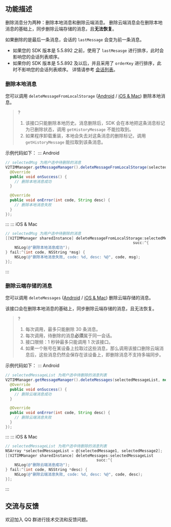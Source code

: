 ## 功能描述
删除消息分为两种：删除本地消息和删除云端消息。
删除云端消息会在删除本地消息的基础上，同步删除云端存储的消息，且**无法恢复**。

如果删除的是最后一条消息，会话的 `lastMessage` 会变为前一条消息。
* 如果您的 SDK 版本是 5.5.892 之前，使用了 `lastMesasge` 进行排序，此时会影响您的会话列表顺序。
* 如果你的 SDK 版本是 5.5.892 及以后，并且采用了 `orderKey` 进行排序，此时不影响您的会话列表顺序。
详情请参考 [会话列表](https://cloud.tencent.com/document/product/269/75366)。

### 删除本地消息

您可以调用 `deleteMessageFromLocalStorage` ([Android](https://im.sdk.qcloud.com/doc/zh-cn/classcom_1_1tencent_1_1imsdk_1_1v2_1_1V2TIMMessageManager.html#aa31e3b48fb666b970120fc0bc6343534) / [iOS & Mac](https://im.sdk.qcloud.com/doc/zh-cn/categoryV2TIMManager_07Message_08.html#a2bb42528f4d166ac826914094655841c)) 删除本地消息。

> ?
> 1. 该接口只能删除本地历史。消息删除后，SDK 会在本地把这条消息标记为已删除状态，调用 `getHistoryMessage` 不能拉取到。
> 2. 如果程序卸载重装，本地会失去对这条消息的删除标记，调用 `getHistoryMessage` 能拉取到该条消息。

示例代码如下：
<dx-tabs>
::: Android
```java
// selectedMsg 为用户选中待删除的消息
V2TIMManager.getMessageManager().deleteMessageFromLocalStorage(selectedMsg, new V2TIMCallback() {
  @Override
  public void onSuccess() {
  	// 删除本地消息成功
  }

  @Override
  public void onError(int code, String desc) {
  	// 删除本地消息失败
  }
});
```
:::
::: iOS & Mac 
```objectivec
// selectedMsg 为用户选中待删除的消息
[[V2TIMManager sharedInstance] deleteMessageFromLocalStorage:selectedMessage
                                                        succ:^{
    NSLog(@"删除本地消息成功");
} fail:^(int code, NSString *msg) {
    NSLog(@"删除本地消息失败, code: %d, desc: %@", code, msg);
}];
```
:::
</dx-tabs>


### 删除云端存储的消息

您可以调用 `deleteMessages` ([Android](https://im.sdk.qcloud.com/doc/zh-cn/classcom_1_1tencent_1_1imsdk_1_1v2_1_1V2TIMMessageManager.html#adb346fede13d493e415f6574df911e9a) / [iOS & Mac](https://im.sdk.qcloud.com/doc/zh-cn/categoryV2TIMManager_07Message_08.html#a9e394ea720ecdc10d497b63b6f2b22c4)) 删除云端存储的消息。

该接口会在删除本地消息的基础上，同步删除云端存储的消息，且无法恢复。

> ?
> 1. 每次调用，最多只能删除 30 条消息。
> 2. 每次调用，待删除的消息**必须**属于同一会话。
> 3. 接口限频：1 秒钟最多只能调用 1 次该接口。
> 4. 如果一个账号在某设备上拉取过这些消息，那么调用该接口删除云端消息后，这些消息仍然会保存在该设备上，即删除消息不支持多端同步。

示例代码如下：
<dx-tabs>
::: Android
```java
// selectedMessageList 为用户选中待删除的消息列表
V2TIMManager.getMessageManager().deleteMessages(selectedMessageList, new V2TIMCallback() {
  @Override
  public void onSuccess() {
  	// 删除云端消息成功
  }

  @Override
  public void onError(int code, String desc) {
  	// 删除云端消息失败
  }
});
```
:::
::: iOS & Mac
```objectivec
// selectedMessageList 为用户选中待删除的消息列表
NSArray *selectedMessageList = @[selectedMessage1, selectedMessage2];
[[V2TIMManager sharedInstance] deleteMessages:selectedMessageList
                                        succ:^{
    NSLog(@"删除云端消息成功");
} fail:^(int code, NSString *desc) {
    NSLog(@"删除云端消息失败, code: %d, desc: %@", code, desc);
}];
```
:::
</dx-tabs>

## 交流与反馈
欢迎加入 QQ 群进行技术交流和反馈问题。
<img src="https://qcloudimg.tencent-cloud.cn/raw/960ce9d76ea2cebffcb7629741279b90.png" alt="" style="zoom:50%;" />
